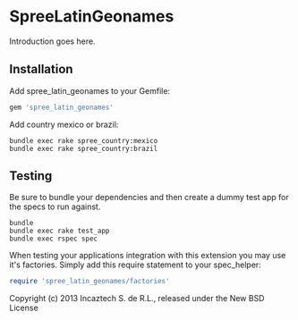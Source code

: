 SpreeLatinGeonames
==================

Introduction goes here.

Installation
------------

Add spree_latin_geonames to your Gemfile:

```ruby
gem 'spree_latin_geonames'
```

Add country mexico or brazil:

```shell
bundle exec rake spree_country:mexico
bundle exec rake spree_country:brazil
```

Testing
-------

Be sure to bundle your dependencies and then create a dummy test app for the specs to run against.

```shell
bundle
bundle exec rake test_app
bundle exec rspec spec
```

When testing your applications integration with this extension you may use it's factories.
Simply add this require statement to your spec_helper:

```ruby
require 'spree_latin_geonames/factories'
```

Copyright (c) 2013 Incaztech S. de R.L., released under the New BSD License
